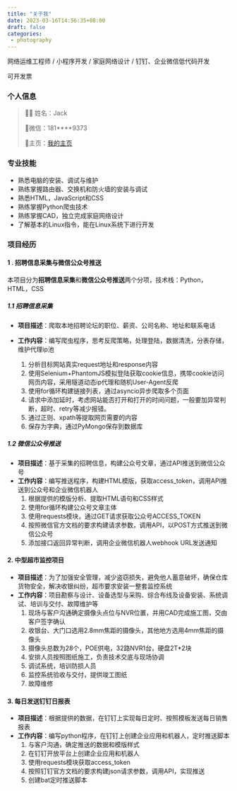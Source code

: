 ```yaml
---
title: "关于我"
date: 2023-03-16T14:56:35+08:00
draft: false
categories:
 - photography
---
```

网络运维工程师 / 小程序开发 / 家庭网络设计 / 钉钉、企业微信低代码开发

可开发票

### 个人信息

> 👨‍💼 姓名：Jack
>
> 💬微信：181\*\*\*\*9373
>
> 📰主页：[我的主页](https://mp.weixin.qq.com/s?__biz=MzU4ODIxMzA3MQ==&mid=2247484005&idx=1&sn=1b84beafb88557c0eb382d8b14eeee31)

### 专业技能

- 熟悉电脑的安装、调试与维护
- 熟练掌握路由器、交换机和防火墙的安装与调试
- 熟悉HTML，JavaScript和CSS
- 熟练掌握Python爬虫技术
- 熟练掌握CAD，独立完成家庭网络设计
- 了解基本的Linux指令，能在Linux系统下进行开发

### 项目经历

#### 1 . 招聘信息采集与微信公众号推送

本项目分为**招聘信息采集**和**微信公众号推送**两个分项，技术栈：Python，HTML，CSS

##### 1.1 招聘信息采集

- **项目描述**：爬取本地招聘论坛的职位、薪资、公司名称、地址和联系电话
- **工作内容**：编写爬虫程序，思考反爬策略，处理登陆，数据清洗，分表存储，维护代理ip池

  1. 分析目标网站真实request地址和response内容
  2. 使用Selenium+PhantomJS模拟登陆获取cookie信息，携带cookie访问网页内容，采用隧道动态ip代理和随机User-Agent反爬
  3. 使用for循环构建链接列表，通过asyncio异步爬取多个页面
  4. 请求中添加延时，考虑网站能否打开和打开的时间问题，一般要加异常判断，超时、retry等减少报错。
  5. 通过正则、xpath等提取网页需要的内容
  6. 保存为字典，通过PyMongo保存到数据库

##### 1.2 **微信公众号推送**

- **项目描述**：基于采集的招聘信息，构建公众号文章，通过API推送到微信公众号
- **工作内容**：编写推送程序，构建HTML模版，获取access_token，调用API推送到公众号和企业微信机器人
  1. 根据提供的模版分析、提取HTML语句和CSS样式
  2. 使用for循环构建公众号文章主体
  3. 使用requests模块，通过GET请求获取公众号ACCESS_TOKEN
  4. 按照微信官方文档的要求构建请求参数，调用API，以POST方式推送到微信公众号
  5. 添加接口返回异常判断，调用企业微信机器人webhook URL发送通知

#### 2. 中型超市监控项目

- **项目描述**：为了加强安全管理，减少盗窃损失，避免他人蓄意破坏，确保仓库货物安全，解决收银纠纷，超市要求安装一整套监控系统
- **工作内容**：项目勘察与设计、设备选型与采购、综合布线及设备安装、系统调试、培训与交付、故障维护等
  1. 现场与客户沟通确定摄像头点位与NVR位置，并用CAD完成施工图，交由客户签字确认
  2. 收银台、大门口选用2.8mm焦距的摄像头，其他地方选用4mm焦距的摄像头
  3. 摄像头总数为28个，POE供电，32路NVR1台，硬盘2T*2块
  4. 安排人员按照图纸施工，负责技术交底与现场协调
  5. 调试系统，培训防损人员
  6. 监控系统验收与交付，提供竣工图纸
  7. 故障维修

#### 3. 每日发送钉钉日报表

- **项目描述**：根据提供的数据，在钉钉上实现每日定时、按照模板发送每日销售报表
- **工作内容**：编写python程序，在钉钉上创建企业应用和机器人，定时推送脚本
  1. 与客户沟通，确定推送的数据和模版样式
  2. 在钉钉开放平台上创建企业应用和机器人
  3. 使用requests模块获取access_token
  4. 按照钉钉官方文档的要求构建json请求参数，调用API，实现推送
  5. 创建bat定时推送脚本

